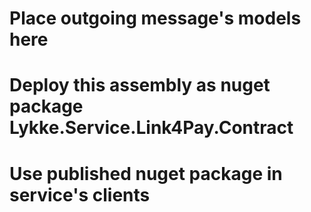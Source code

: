 ﻿# Place outgoing message's models here
# Deploy this assembly as nuget package Lykke.Service.Link4Pay.Contract
# Use published nuget package in service's clients
